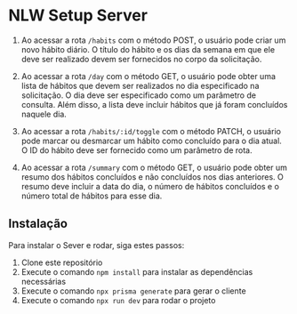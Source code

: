 # NLW Setup Server

1. Ao acessar a rota `/habits` com o método POST, o usuário pode criar um novo hábito diário. O título do hábito e os dias da semana em que ele deve ser realizado devem ser fornecidos no corpo da solicitação.

2. Ao acessar a rota `/day` com o método GET, o usuário pode obter uma lista de hábitos que devem ser realizados no dia especificado na solicitação. O dia deve ser especificado como um parâmetro de consulta. Além disso, a lista deve incluir hábitos que já foram concluídos naquele dia.

3. Ao acessar a rota `/habits/:id/toggle` com o método PATCH, o usuário pode marcar ou desmarcar um hábito como concluído para o dia atual. O ID do hábito deve ser fornecido como um parâmetro de rota.

4. Ao acessar a rota `/summary` com o método GET, o usuário pode obter um resumo dos hábitos concluídos e não concluídos nos dias anteriores. O resumo deve incluir a data do dia, o número de hábitos concluídos e o número total de hábitos para esse dia.

## Instalação

Para instalar o Sever e rodar, siga estes passos:

1. Clone este repositório
2. Execute o comando `npm install` para instalar as dependências necessárias
3. Execute o comando `npx prisma generate` para gerar o cliente
3. Execute o comando `npx run dev` para rodar o projeto
